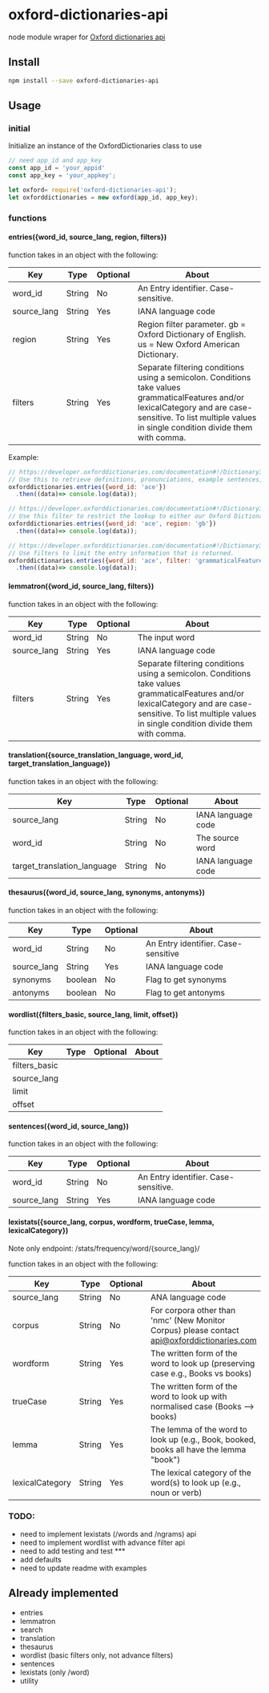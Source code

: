 # oxford-dictionaries-api
node module wraper for [Oxford dictionaries api](https://developer.oxforddictionaries.com)

## Install
```bash
npm install --save oxford-dictionaries-api
```

## Usage
### initial
Initialize an instance of the OxfordDictionaries class to use
```javascript
// need app_id and app_key
const app_id = 'your_appid'
const app_key = 'your_appkey';

let oxford= require('oxford-dictionaries-api');
let oxforddictionaries = new oxford(app_id, app_key);
```

### functions

#### entries({word_id, source_lang, region, filters})
function takes in an object with the following:


| Key | Type | Optional | About |
| --- | --- | -- | --- |
| word_id | String | No | An Entry identifier. Case-sensitive. |
| source_lang | String | Yes | IANA language code |
| region | String | Yes | Region filter parameter. gb = Oxford Dictionary of English. us = New Oxford American Dictionary. |
| filters | String | Yes | Separate filtering conditions using a semicolon. Conditions take values grammaticalFeatures and/or lexicalCategory and are case-sensitive. To list multiple values in single condition divide them with comma. |

Example:
```javascript
// https://developer.oxforddictionaries.com/documentation#!/Dictionary32entries/get_entries_source_lang_word_id
// Use this to retrieve definitions, pronunciations, example sentences, grammatical information and word origins
oxforddictionaries.entries({word_id: 'ace'})
  .then((data)=> console.log(data));

// https://developer.oxforddictionaries.com/documentation#!/Dictionary32entries/get_entries_source_lang_word_id_regions_region
// Use this filter to restrict the lookup to either our Oxford Dictionary of English (GB) or New Oxford American Dictionary (US).
oxforddictionaries.entries({word_id: 'ace', region: 'gb'})
  .then((data)=> console.log(data));

// https://developer.oxforddictionaries.com/documentation#!/Dictionary32entries/get_entries_source_lang_word_id_filters
// Use filters to limit the entry information that is returned.
oxforddictionaries.entries({word_id: 'ace', filter: 'grammaticalFeatures=singular,past;lexicalCategory=noun'})
  .then((data)=> console.log(data));

```

#### lemmatron({word_id, source_lang, filters})
function takes in an object with the following:

|Key | Type | Optional | About |
| --- | --- | -- | --- |
| word_id | String | No | The input word |
| source_lang | String | Yes | IANA language code |
| filters | String | Yes | Separate filtering conditions using a semicolon. Conditions take values grammaticalFeatures and/or lexicalCategory and are case-sensitive. To list multiple values in single condition divide them with comma.


#### translation({source_translation_language, word_id, target_translation_language})
function takes in an object with the following:

|Key | Type | Optional | About |
| --- | --- | -- | --- |
| source_lang | String | No | IANA language code |
| word_id | String| No| The source word|
| target_translation_language | String | No | IANA language code |

#### thesaurus({word_id, source_lang, synonyms, antonyms})
function takes in an object with the following:

|Key | Type | Optional | About |
| --- | --- | -- | --- |
| word_id | String | No | An Entry identifier. Case-sensitive |
| source_lang | String | Yes | IANA language code |
| synonyms | boolean | No | Flag to get synonyms |
| antonyms | boolean | No | Flag to get antonyms |

#### wordlist({filters_basic, source_lang, limit, offset})
function takes in an object with the following:

|Key | Type | Optional | About |
| --- | --- | -- | --- |
| filters_basic | | | |
| source_lang | | | |
| limit | | | |
| offset | | | |

#### sentences({word_id, source_lang})
function takes in an object with the following:

|Key | Type | Optional | About |
| --- | --- | -- | --- |
| word_id | String | No | An Entry identifier. Case-sensitive. |
| source_lang | String | Yes | IANA language code |

#### lexistats({source_lang, corpus, wordform, trueCase, lemma, lexicalCategory})
Note only endpoint: /stats/frequency/word/{source_lang}/

function takes in an object with the following:

|Key | Type | Optional | About |
| --- | --- | -- | --- |
| source_lang | String | No | ANA language code |
| corpus | String | No | For corpora other than 'nmc' (New Monitor Corpus) please contact api@oxforddictionaries.com |
| wordform | String | Yes | The written form of the word to look up (preserving case e.g., Books vs books) |
| trueCase | String | Yes | The written form of the word to look up with normalised case (Books --> books) |
| lemma | String | Yes | The lemma of the word to look up (e.g., Book, booked, books all have the lemma "book") |
| lexicalCategory | String | Yes | The lexical category of the word(s) to look up (e.g., noun or verb) |


### TODO:
- need to implement lexistats (/words and /ngrams) api
- need to implement wordlist with advance filter api
- need to add testing and test ***
- add defaults
- need to update readme with examples

## Already implemented
- entries
- lemmatron
- search
- translation
- thesaurus
- wordlist (basic filters only, not advance filters)
- sentences
- lexistats (only /word)
- utility
